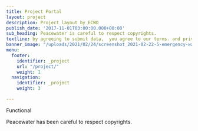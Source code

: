```yaml
---
title: Project Portal
layout: project
description: Project layout by ECWO
publish_date: '2017-11-01T03:00:00.000+00:00'
sub_heading: Peacewater is careful to respect copyrights.
textline: by agreeing to submit data,  you agree to our terms. and privacy agreement.
banner_image: "/uploads/2021/02/24/screenshot_2021-02-22-5-emergency-water-filter.png"
menu:
  footer:
    identifier: _project
    url: "/project/"
    weight: 1
  navigation:
    identifier: _project
    weight: 3

---
```

Functional

Peacewater has been careful to respect copyrights.